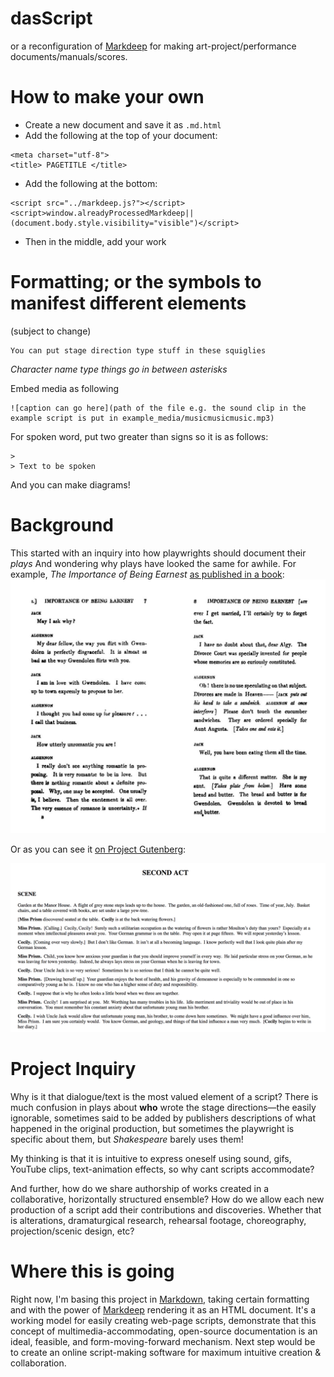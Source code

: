dasScript
===
or a reconfiguration of [Markdeep](https://casual-effects.com/markdeep) for making art-project/performance documents/manuals/scores.

# How to make your own
* Create a new document and save it as `.md.html`
* Add the following at the top of your document:
```
<meta charset="utf-8">
<title> PAGETITLE </title>
```
* Add the following at the bottom:
```
<script src="../markdeep.js?"></script><script>window.alreadyProcessedMarkdeep||(document.body.style.visibility="visible")</script>
```
* Then in the middle, add your work

# Formatting; or the symbols to manifest different elements
(subject to change)
~~~
You can put stage direction type stuff in these squiglies
~~~

*Character name type things go in between asterisks*

Embed media as following
```
![caption can go here](path of the file e.g. the sound clip in the example script is put in example_media/musicmusicmusic.mp3)
```
For spoken word, put two greater than signs so it is as follows:
```
>
> Text to be spoken
```
And you can make diagrams!

# Background
This started with an inquiry into how playwrights should document their *plays*
And wondering why plays have looked the same for awhile.
For example, *The Importance of Being Earnest* [as published in a book](https://archive.org/details/in.ernet.dli.2015.553513/page/n19):
![](./example/example_media/Importance-book.png)

Or as you can see it [on Project Gutenberg](https://www.gutenberg.org/files/844/844-h/844-h.htm):

![](./example/example_media/Importance-gutenberg.png)

# Project Inquiry
Why is it that dialogue/text is the most valued element of a script?
There is much confusion in plays about **who** wrote the stage directions—the easily ignorable, sometimes said to be added by publishers descriptions of what happened in the original production, but sometimes the playwright is specific about them, but *Shakespeare* barely uses them!

My thinking is that it is intuitive to express oneself using sound, gifs, YouTube clips, text-animation effects, so why cant scripts accommodate?

And further, how do we share authorship of works created in a collaborative, horizontally structured ensemble? How do we allow each new production of a script add their contributions and discoveries. Whether that is alterations, dramaturgical research, rehearsal footage, choreography, projection/scenic design, etc?

# Where this is going
Right now, I'm basing this project in [Markdown](https://en.wikipedia.org/wiki/Markdown), taking certain formatting and with the power of [Markdeep](https://casual-effects.com/markdeep/) rendering it as an HTML document. It's a working model for easily creating web-page scripts, demonstrate that this concept of multimedia-accommodating, open-source documentation is an ideal, feasible, and form-moving-forward mechanism.
Next step would be to create an online script-making software for maximum intuitive creation & collaboration.
